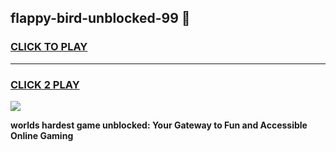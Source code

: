 
## flappy-bird-unblocked-99 👋
<h3>
<a href="https://premium.freeplayer.one?title=flappy-bird-unblocked-99&ref=14F">CLICK TO PLAY</a></h3>
<hr>

<h3>
<a href="https://premium.freeplayer.one?title=flappy-bird-unblocked-99&ref=14F">CLICK 2 PLAY</a>
  
</h3>

<a href="https://premium.freeplayer.one?title=flappy-bird-unblocked-99&ref=12F/"><img src="https://clearcache.store/games.png"></a>


**worlds hardest game unblocked: Your Gateway to Fun and Accessible Online Gaming**
